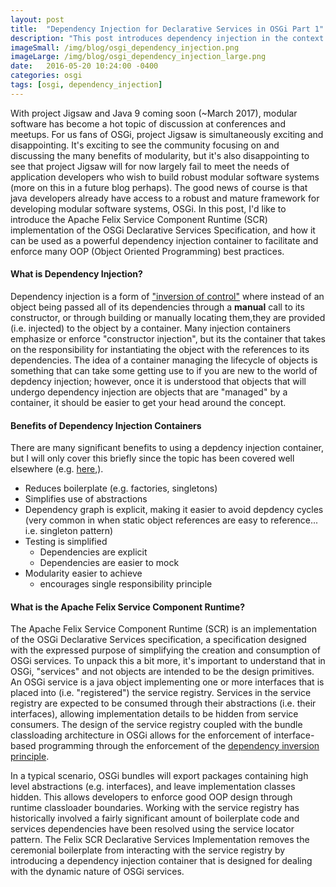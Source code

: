 ```yaml
---
layout: post
title:  "Dependency Injection for Declarative Services in OSGi Part 1"
description: "This post introduces dependency injection in the context of the OSGi Declarative Services Specification."
imageSmall: /img/blog/osgi_dependency_injection.png
imageLarge: /img/blog/osgi_dependency_injection_large.png
date:   2016-05-20 10:24:00 -0400
categories: osgi
tags: [osgi, dependency_injection]
---
```


With project Jigsaw and Java 9 coming soon (~March 2017), modular software has become a hot topic of discussion at conferences and meetups. 
For us fans of OSGi, project Jigsaw is simultaneously exciting and disappointing. It's exciting to see the community focusing on and discussing the many benefits of modularity, but it's also disappointing to see that project Jigsaw will for now largely fail to meet the needs of application developers who wish to build robust modular software systems (more on this in a future blog perhaps). The good news of course is that java developers already have access to a robust and mature framework for developing modular software systems, OSGi. In this post, I'd like to introduce the Apache Felix Service Component Runtime (SCR) implementation of the OSGi Declarative Services Specification, and how it can be used as a powerful dependency injection container to facilitate and enforce many OOP (Object Oriented Programming) best practices.

#### What is Dependency Injection?
Dependency injection is a form of [\"inversion of control\"](https://en.wikipedia.org/wiki/Inversion_of_control) where instead of an object being passed all of its dependencies through a **manual** call to its constructor, or through building or manually locating them,they are provided (i.e. injected) to the object by a container. Many injection containers emphasize or enforce "constructor injection", but its the container that takes on the responsibility for instantiating the object with the references to its dependencies. The idea of a container managing the lifecycle of objects is something that can take some getting use to if you are new to the world of depdency injection; however, once it is understood that objects that will undergo dependency injection are objects that are "managed" by a container, it should be easier to get your head around the concept.

#### Benefits of Dependency Injection Containers
There are many significant benefits to using a depdency injection container, but I will only cover this briefly since the topic has been covered well elsewhere (e.g. [here](https://www.youtube.com/watch?v=8RGhT-YySDY),). 

 + Reduces boilerplate (e.g. factories, singletons)
 + Simplifies use of abstractions
 + Dependency graph is explicit, making it easier to avoid depdency cycles (very common in when static object references are easy to reference... i.e. singleton pattern)
 + Testing is simplified 
   + Dependencies are explicit
   + Dependencies are easier to mock
 + Modularity easier to achieve
   + encourages single responsibility principle

#### What is the Apache Felix Service Component Runtime?
The Apache Felix Service Component Runtime (SCR) is an implementation of the OSGi Declarative Services specification, a specification designed with the expressed purpose of simplifying the creation and consumption of OSGi services. To unpack this a bit more, it's important to understand that in OSGi, "services" and not objects are intended to be the design primitives. An OSGi service is a java object implementing one or more interfaces that is placed into (i.e. "registered") the service registry. Services in the service registry are expected to be consumed through their abstractions (i.e. their interfaces), allowing implementation details to be hidden from service consumers. The design of the service registry coupled with the bundle classloading architecture in OSGi allows for the enforcement of interface-based programming through the enforcement of the [dependency inversion principle](https://en.wikipedia.org/wiki/Dependency_inversion_principle). 

In a typical scenario, OSGi bundles will export packages containing high level abstractions (e.g. interfaces), and leave implementation classes hidden. This allows developers to enforce good OOP design through runtime classloader boundaries. Working with the service registry has historically involved a fairly significant amount of boilerplate code and services dependencies have been resolved using the service locator pattern. The Felix SCR Declarative Services Implementation removes the ceremonial boilerplate from interacting with the service registry by introducing a dependency injection container that is designed for dealing with the dynamic nature of OSGi services. 

